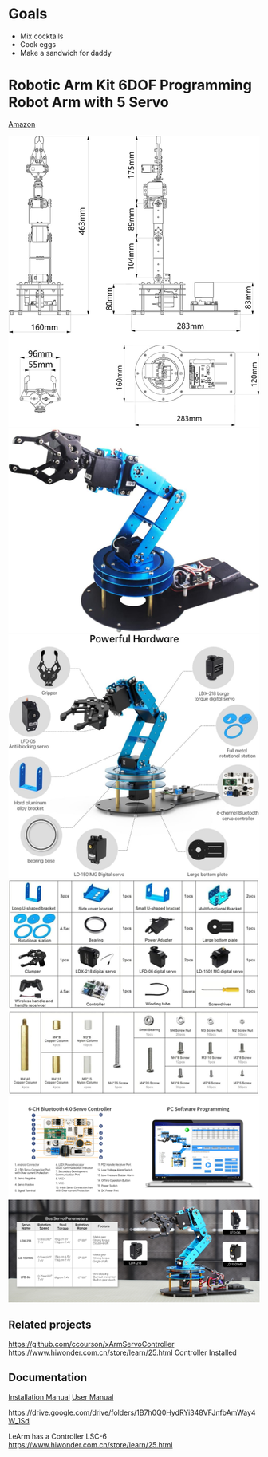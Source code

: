 # Goals

- Mix cocktails
- Cook eggs
- Make a sandwich for daddy 

# Robotic Arm Kit 6DOF Programming Robot Arm with 5 Servo


[Amazon](https://amzn.to/4jiTcto)



![](doc/img1.jpg)
![](doc/img2.jpg)
![](doc/img4.jpg)
![](doc/img5.jpg)
![](doc/img6.jpg)
![](doc/img7.jpg)



## Related projects 

https://github.com/ccourson/xArmServoController
https://www.hiwonder.com.cn/store/learn/25.html
Controller Installed


## Documentation

[Installation Manual](./doc/InstallationManual.pdf)
[User Manual](./doc/UserManual.pdf)

https://drive.google.com/drive/folders/1B7h0Q0HydRYi348VFJnfbAmWay4W_1Sd

LeArm has a  Controller LSC-6 https://www.hiwonder.com.cn/store/learn/25.html


